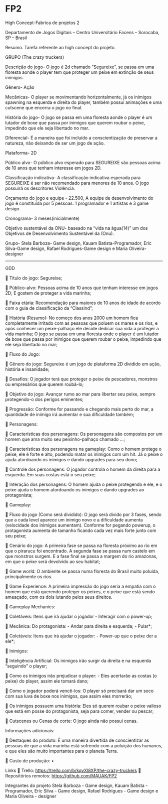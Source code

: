 # FP2

High Concept-Fabrica de projetos 2

Departamento de Jogos Digitais – Centro Universitário Facens – Sorocaba, SP – Brasil

Resumo. Tarefa referente ao high concept do projeto.

GRUPO
(The crazy truckers)

Descrição do jogo- O jogo é 2d chamado ”Segureixe”, se passa em uma 
floresta aonde o player tem que proteger um peixe em extinção de seus inimigos.

Gênero- Ação

Mecânicas- O player se movimentando horizontalmente, já os inimigos 
spawning na esquerda e direita do player, também possui animações e uma 
cutscene que encerra o jogo no final.

História do jogo- O jogo se passa em uma floresta aonde o player é um 
lutador de boxe que passa por inimigos que querem roubar o peixe, 
impedindo que ele seja libertado no mar.

Diferencial- É a maneira que foi incluído a conscientização de preservar a 
natureza, não deixando de ser um jogo de ação.

Plataforma- 2D

Público alvo- O público alvo esperado para SEGUREIXE são pessoas acima 
de 10 anos que tenham interesse em jogos 2D.

Classificação indicativa- A classificação indicativa esperada para 
SEGUREIXE é ser não recomendado para menores de 10 anos. O jogo possuirá 
os descritores Violência.

Orçamento do jogo e equipe - 22.500, A equipe de desenvolvimento 
do jogo é constituída por 5 pessoas. 1 programador e 1 artistas e 3 game 
design.

Cronograma- 3 meses(inicialmente)

Objetivo sustentável da ONU- baseado na “vida na água(14)” um dos 
Objetivos de Desenvolvimento Sustentável da (Onu).

Grupo- Stela Barboza- Game design, Kauam Batista-Programador, 
Eric Silva-Game design, Rafael Rodrigues-Game design e
Maria Oliveira-designer

-------------------------------------------------------------------------------------------

GDD

	Título do jogo: Segureixe;

	Público-alvo: Pessoas acima de 10 anos que tenham interesse em jogos 2D; 
E gostem de proteger a vida marinha;


	Faixa etária: Recomendação para maiores de 10 anos de idade de acordo com o guia de classificação da “Classind”;


	História (Resumo): No começo dos anos 2000 um homem fica completamente irritado com as pessoas que poluem os mares e os rios, e após conhecer um peixe-palhaço ele decide dedicar sua vida a proteger a vida marinha;
O jogo se passa em uma floresta onde o player é um lutador de boxe que passa por inimigos que querem roubar o peixe, impedindo que ele seja libertado no mar;

	Fluxo do Jogo:

	Gênero do jogo: Segureixe é um jogo de plataforma 2D dividido em ação, história e insanidade;

	Desafios: O jogador terá que proteger o peixe de pescadores, monstros ou empresários que querem roubá-lo;

	Objetivo do jogo: Avançar rumo ao mar para libertar seu peixe, sempre protegendo-o dos perigos eminentes;

	Progressão: Conforme for passando e chegando mais perto do mar, a quantidade de inimigo irá aumentar e sua dificuldade também;

	 Personagens:

	Características dos personagens: Os personagens são compostos por um homem que ama muito seu peixinho-palhaço chamado ...;

	Características dos personagens na gameplay: Como o homem protege o peixe, ele é forte e alto, podendo matar os inimigos com um hit. Já o peixe o ajuda atordoando os inimigos e dando upgrades para seu dono;

	Controle dos personagens: O jogador controla o homem da direita para a esquerda. Em suas costas está o seu peixe;

	Interação dos personagens: O homem ajuda o peixe protegendo e ele, e o peixe ajuda o homem atordoando os inimigos e dando upgrades ao protagonista;

	Gameplay:

	Fluxo do jogo (Como será dividido): O jogo será divido por 3 fases, sendo que a cada level aparece um inimigo novo e a dificuldade aumenta (velocidade dos inimigos aumentam). Conforme for pegando powerup, o protagonista aumenta de tamanho ficando cada vez mais forte junto com seu peixe;

	Cenário do jogo: A primeira fase se passa na floresta próximo ao rio em que o pirarucu foi encontrado. A segunda fase se passa num castelo em que monstros surgem. E a fase final se passa a margem do rio amazonas, em que o peixe será devolvido ao seu habitat;

	Game world: O ambiente se passa numa floresta do Brasil muito poluída, principalmente os rios.

	Game Experience: A primeira impressão do jogo seria a empatia com o homem que está querendo proteger os peixes, e o peixe que está sendo ameaçado, com os dois lutando pelos seus direitos.

	Gameplay Mechanics:

	Coletáveis: Itens que irá ajudar o jogador - Interagir com o power-up;

	Mecânica: Do protagonista: - Andar para direita e esquerda; - Pular*;

	Coletáveis: Itens que irá ajudar o jogador: - Power-up que o peixe der a ele*;

	Inimigos:

	Inteligência Artificial: Os inimigos irão surgir da direita e na esquerda “seguindo” o player;

	Como os inimigos irão prejudicar o player: - Eles acertarão as costas (o peixe) do player, assim ele tomará dano;

	Como o jogador poderá vencê-los: O player só precisará dar um soco com sua luva de boxe nos inimigos, que assim eles morrerão;

	Os inimigos possuem uma história: Eles só querem roubar o peixe valioso que está em posse do protagonista, seja para comer, vender ou pescar;

	Cutscenes ou Cenas de corte: O jogo ainda não possui cenas.

Informações adicionais:

	Destaques do produto: É uma maneira divertida de conscientizar as pessoas de que a vida marinha está sofrendo com a poluição dos humanos, e que eles são muito importantes para o planeta Terra.

	Custo de produção:
•	









Links
	Trello:	https://trello.com/b/kqvXl8XP/the-crazy-truckers
	Repositórios remotos: https://github.com/MAUAK/FP2
 

Integrantes do projeto
Stela Barboza - Game design,
Kauam Batista - Programador, 
Eric Silva - Game design,
Rafael Rodrigues - Game design e
Maria Oliveira - designer


